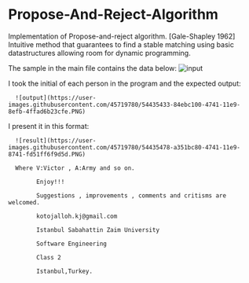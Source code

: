 # Propose-And-Reject-Algorithm

Implementation of Propose-and-reject algorithm. [Gale-Shapley 1962] Intuitive method
that guarantees to find a stable matching using basic datastructures allowing room for dynamic programming.

The sample in the main file contains the data below:
      ![input](https://user-images.githubusercontent.com/45719780/54435312-3f2ef880-4741-11e9-98b4-2c9223718e7c.PNG)

I took the initial of each person in the program and the expected output:

      ![output](https://user-images.githubusercontent.com/45719780/54435433-84ebc100-4741-11e9-8efb-4ffad6b23cfe.PNG)

I present it in this format:

      ![result](https://user-images.githubusercontent.com/45719780/54435478-a351bc80-4741-11e9-8741-fd51ff6f9d5d.PNG)

      Where V:Victor , A:Army and so on.
   
            Enjoy!!!

            Suggestions , improvements , comments and critisms are welcomed.

            kotojalloh.kj@gmail.com

            Istanbul Sabahattin Zaim University

            Software Engineering

            Class 2

            Istanbul,Turkey.
